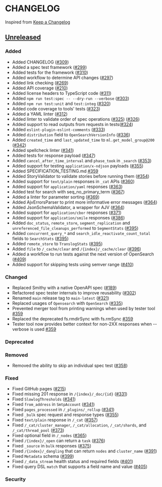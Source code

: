 # CHANGELOG

Inspired from [Keep a Changelog](https://keepachangelog.com/en/1.0.0/)

## [Unreleased]

### Added

- Added CHANGELOG ([#309](https://github.com/opensearch-project/opensearch-api-specification/pull/309))
- Added a spec test framework ([#299](https://github.com/opensearch-project/opensearch-api-specification/pull/299))
- Added tests for the framework ([#310](https://github.com/opensearch-project/opensearch-api-specification/pull/310))
- Added workflow to determine API changes ([#297](https://github.com/opensearch-project/opensearch-api-specification/pull/297))
- Added link checking ([#269](https://github.com/opensearch-project/opensearch-api-specification/pull/269))
- Added API coverage ([#210](https://github.com/opensearch-project/opensearch-api-specification/pull/210))
- Added license headers to TypeScript code ([#311](https://github.com/opensearch-project/opensearch-api-specification/pull/311))
- Added `npm run test:spec -- --dry-run --verbose` ([#303](https://github.com/opensearch-project/opensearch-api-specification/pull/303))
- Added `npm run test:unit` and `test:integ` ([#320](https://github.com/opensearch-project/opensearch-api-specification/pull/320))
- Added code coverage to tools' tests ([#323](https://github.com/opensearch-project/opensearch-api-specification/pull/323))
- Added a YAML linter ([#312](https://github.com/opensearch-project/opensearch-api-specification/pull/312))
- Added linter to validate order of spec operations ([#325](https://github.com/opensearch-project/opensearch-api-specification/pull/326)) ([#326](https://github.com/opensearch-project/opensearch-api-specification/pull/326))
- Added support to read outputs from requests in tests([#324](https://github.com/opensearch-project/opensearch-api-specification/pull/324))
- Added `eslint-plugin-eslint-comments` ([#333](https://github.com/opensearch-project/opensearch-api-specification/pull/333))
- Added `distribution` field to `OpenSearchVersionInfo` ([#336](https://github.com/opensearch-project/opensearch-api-specification/pull/336)) 
- Added `created_time` and `last_updated_time` to `ml.get_model_group@200` ([#342](https://github.com/opensearch-project/opensearch-api-specification/pull/342))
- Added spellcheck linter ([#341](https://github.com/opensearch-project/opensearch-api-specification/pull/341))
- Added tests for response payload ([#347](https://github.com/opensearch-project/opensearch-api-specification/pull/347))
- Added `cancel_after_time_interval` and `phase_took` in `_search` ([#353](https://github.com/opensearch-project/opensearch-api-specification/pull/353))
- Added support for testing `application/x-ndjson` payloads ([#355](https://github.com/opensearch-project/opensearch-api-specification/pull/355))
- Added SPECIFICATION_TESTING.md [#359](https://github.com/opensearch-project/opensearch-api-specification/pull/359)
- Added StoryValidator to validate stories before running them ([#354](https://github.com/opensearch-project/opensearch-api-specification/issues/354))
- Added support for `text/plain` responses in `_cat` APIs ([#360](https://github.com/opensearch-project/opensearch-api-specification/pull/360))
- Added support for `application/yaml` responses ([#363](https://github.com/opensearch-project/opensearch-api-specification/pull/363))
- Added test for search with seq_no_primary_term ([#367](https://github.com/opensearch-project/opensearch-api-specification/pull/367))
- Added a linter for parameter sorting ([#369](https://github.com/opensearch-project/opensearch-api-specification/pull/369))
- Added AjvErrorsParser to print more informative error messages ([#364](https://github.com/opensearch-project/opensearch-api-specification/issues/364))
- Added JsonSchemaValidator, a wrapper for AJV ([#364](https://github.com/opensearch-project/opensearch-api-specification/issues/364))
- Added support for `application/cbor` responses ([#371](https://github.com/opensearch-project/opensearch-api-specification/pull/371))
- Added support for `application/smile` responses ([#386](https://github.com/opensearch-project/opensearch-api-specification/pull/386))
- Added `doc_status`, `remote_store`, `segment_replication` and `unreferenced_file_cleanups_performed` to `SegmentStats` ([#395](https://github.com/opensearch-project/opensearch-api-specification/pull/395))
- Added `concurrent_query_*` and `search_idle_reactivate_count_total` fields to `SearchStats` ([#395](https://github.com/opensearch-project/opensearch-api-specification/pull/395))
- Added `remote_store` to `TranslogStats` ([#395](https://github.com/opensearch-project/opensearch-api-specification/pull/395))
- Added `file` to `/_cache/clear` and `/{index}/_cache/clear` ([#396](https://github.com/opensearch-project/opensearch-api-specification/pull/396))
- Added a workflow to run tests against the next version of OpenSearch ([#409](https://github.com/opensearch-project/opensearch-api-specification/pull/409))
- Added support for skipping tests using semver range ([#410](https://github.com/opensearch-project/opensearch-api-specification/pull/410))

### Changed

- Replaced Smithy with a native OpenAPI spec ([#189](https://github.com/opensearch-project/opensearch-api-specification/issues/189))
- Refactored spec tester internals to improve reusability ([#302](https://github.com/opensearch-project/opensearch-api-specification/pull/302))
- Renamed `main` release tag to `main-latest` ([#321](https://github.com/opensearch-project/opensearch-api-specification/pull/321))
- Replaced usages of `Opensearch` with `OpenSearch` ([#335](https://github.com/opensearch-project/opensearch-api-specification/pull/335))
- Prevented merger tool from printing warnings when used by tester tool [#359](https://github.com/opensearch-project/opensearch-api-specification/pull/359)
- Replaced the deprecated fs.rmdirSync with fs.rmSync [#359](https://github.com/opensearch-project/opensearch-api-specification/pull/359)
- Tester tool now provides better context for non-2XX responses when --verbose is used [#359](https://github.com/opensearch-project/opensearch-api-specification/pull/359)

### Deprecated

### Removed

- Removed the ability to skip an individual spec test ([#358](https://github.com/opensearch-project/opensearch-api-specification/pull/358))
 
### Fixed

- Fixed GitHub pages ([#215](https://github.com/opensearch-project/opensearch-api-specification/pull/215))
- Fixed missing 201 response in `/{index}/_doc/{id}` ([#331](https://github.com/opensearch-project/opensearch-api-specification/pull/331))
- Fixed `SlowlogThresholds` ([#341](https://github.com/opensearch-project/opensearch-api-specification/pull/341))
- Fixed `from_address` in `SmtpAccount` ([#341](https://github.com/opensearch-project/opensearch-api-specification/pull/341))
- Fixed `pages_processed` in `/_plugins/_rollup` ([#341](https://github.com/opensearch-project/opensearch-api-specification/pull/341))
- Fixed `_bulk` spec request and response types ([#355](https://github.com/opensearch-project/opensearch-api-specification/pull/355))
- Fixed `text/plain` response in `/_cat` ([#357](https://github.com/opensearch-project/opensearch-api-specification/pull/357))
- Fixed `/_cat/cluster_manager`, `/_cat/allocation`, `/_cat/shards`, and `/_cat/thread_pool` ([#373](https://github.com/opensearch-project/opensearch-api-specification/pull/373))
- Fixed optional field in `/_nodes` ([#365](https://github.com/opensearch-project/opensearch-api-specification/pull/365))
- Fixed `/{index}/_open` can return a `task` ([#376](https://github.com/opensearch-project/opensearch-api-specification/pull/376))
- Fixed `_source` in `bulk` responses ([#375](https://github.com/opensearch-project/opensearch-api-specification/pull/375))
- Fixed `/{index}/_dangling` that can return `nodes` and `cluster_name` ([#391](https://github.com/opensearch-project/opensearch-api-specification/pull/391))
- Fixed `Metadata` schema ([#399](https://github.com/opensearch-project/opensearch-api-specification/pull/399))
- Fixed `/_data_stream` health status and required fields ([#401](https://github.com/opensearch-project/opensearch-api-specification/pull/401))
- Fixed query DSL `match` that supports a field name and value ([#405](https://github.com/opensearch-project/opensearch-api-specification/pull/405)) 

### Security

[Unreleased]: https://github.com/opensearch-project/opensearch-api-specification/commits/main/
